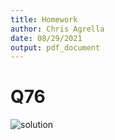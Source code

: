 ```yaml
---
title: Homework
author: Chris Agrella
date: 08/29/2021
output: pdf_document
---
```


# Q76

![solution](https://i.imgur.com/YWCGwLy.png)